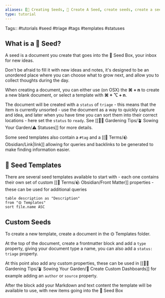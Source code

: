 ```yaml
---
aliases: [🌱 Creating Seeds, 🌱 Create A Seed, create seeds, create a seed, seeds, seed]
type: tutorial
---
```

Tags:: #tutorials #seed #triage #tags #templates #statuses

## What is a 🌱 Seed?
A seed is a document you create that goes into the 🌱 Seed Box, your inbox for new ideas.

Don't be afraid to fill it with new ideas and notes, it's designed to be an unordered place where you can choose what to grow next, and allow you to collect thoughts during the day.

When creating a document, you can either use (on OSX) the **⌘ + n** to create a new blank document, or select a template with **⌘ + ⌥ + n**.

The document will be created with a `status` of `triage` - this means that the item is currently unsorted - use the document as a way to quickly capture and idea, and later when you have time you can sort them into their correct locations - here set the `status` to `ready`. See [[👩‍🌾 Gardening Tips/🪴 Sowing Your Garden/⚠️ Statuses]] for more details.

Some seed templates also contain a `#tag` and a [[📇 Terms/🪨 Obsidian/Link|link]] allowing for queries and backlinks to be generated to make finding information easier.

## 🌱 Seed Templates

There are several seed templates available to start with - each one contains their own set of custom [[📇 Terms/🪨 Obsidian/Front Matter]] properties - these can be used for additional queries

```dataview
table description as "Description"
from "⏣ Templates"
sort file.name ASC
```

## Custom Seeds
To create a new template, create a document in the ⏣ Templates folder.

At the top of the document, create a frontmatter block and add a `type` property, giving your document type a name, you can also add a `status: triage` property.

At this point also add any custom properties, these can be used in [[👩‍🌾 Gardening Tips/🪴 Sowing Your Garden/🎯 Create Custom Dashboards]] for example adding an `author` or `source` property.

After the block add your Markdown and text content the template will be available to use, with new items going into the 🌱 Seed Box
